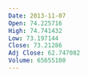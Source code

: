 ```yaml
---
Date: 2013-11-07
Open: 74.225716
High: 74.741432
Low: 73.197144
Close: 73.21286
Adj Close: 62.747082
Volume: 65655100
---
```

